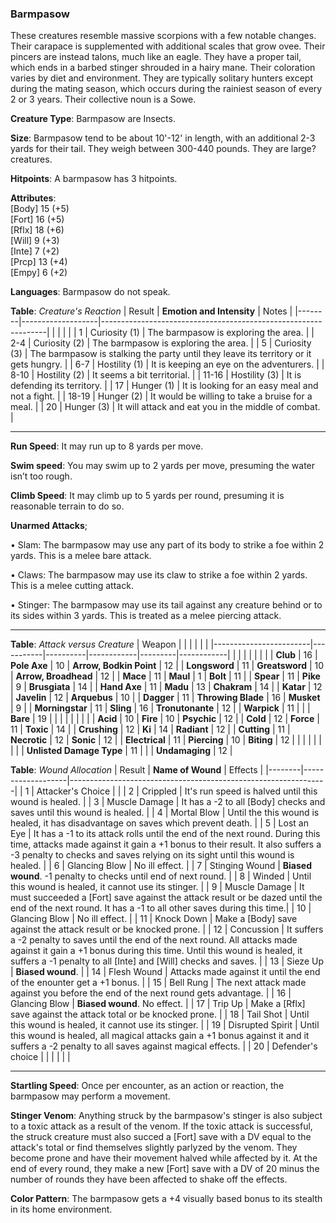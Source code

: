 ### Barmpasow
These creatures resemble massive scorpions with a few notable changes. Their carapace is supplemented with additional scales that grow ovee. Their pincers are instead talons, much like an eagle. They have a proper tail, which ends in a barbed stinger shrouded in a hairy mane. Their coloration varies by diet and environment. They are typically solitary hunters except during the mating season, which occurs during the rainiest season of every 2 or 3 years. Their collective noun is a Sowe.

**Creature Type**: Barmpasow are Insects.

**Size**: Barmpasow tend to be about 10'-12' in length, with an additional 2-3 yards for their tail. They weigh between 300-440 pounds. They are large? creatures.

**Hitpoints**: A barmpasow has 3 hitpoints.

**Attributes**:  
[Body] 15 (+5)  
[Fort] 16 (+5)  
[Rflx] 18 (+6)  
[Will] 9 (+3)  
[Inte] 7 (+2)  
[Prcp] 13 (+4)  
[Empy] 6 (+2)  

**Languages**: Barmpasow do not speak.

**Table**: *Creature's Reaction*
| Result | **Emotion and Intensity** | Notes        |
|--------|-------------------|----------------------------------------------------------------|
|        |                                                |                                   |
|    1   | Curiosity (1) | The barmpasow is exploring the area. |
|   2-4  | Curiosity (2) | The barmpasow is exploring the area. |
|    5   | Curiosity (3) | The barmpasow is stalking the party until they leave its territory or it gets hungry. |
|   6-7  | Hostility (1) | It is keeping an eye on the adventurers. |
|   8-10 | Hostility (2) | It seems a bit territorial. |
|  11-16 | Hostility (3) | It is defending its territory. |
|   17   | Hunger (1)    | It is looking for an easy meal and not a fight. |
|  18-19 | Hunger (2)    | It would be willing to take a bruise for a meal. |
|   20   | Hunger (3)    | It will attack and eat you in the middle of combat. |

-----

**Run Speed**: It may run up to 8 yards per move.

**Swim speed**: You may swim up to 2 yards per move, presuming the water isn’t too rough.

**Climb Speed**: It may climb up to 5 yards per round, presuming it is reasonable terrain to do so.

**Unarmed Attacks**;

 • Slam: The barmpasow may use any part of its body to strike a foe within 2 yards. This is a melee bare attack.

 • Claws: The barmpasow may use its claw to strike a foe within 2 yards. This is a melee cutting attack.

 • Stinger: The barmpasow may use its tail against any creature behind or to its sides within 3 yards. This is treated as a melee piercing attack.

-----

**Table**: *Attack versus Creature*
| Weapon                 |          |            |         |            |         |
|------------------------|-----------|----------|------------|---------|------------|
|                        |          |            |         |            |         |
| **Club**                   | 16     | **Pole Axe**      | 10     | **Arrow, Bodkin Point**    | 12    |
| **Longsword**              | 11     | **Greatsword**    | 10     | **Arrow, Broadhead**       | 12    |
| **Mace**                   | 11     | **Maul**          | 1    | **Bolt** | 11    |
| **Spear**                  | 11     | **Pike**          | 9     | **Brusgiata** | 14     |
| **Hand Axe**               | 11     | **Madu**          | 13    | **Chakram** | 14    |
| **Katar**                  | 12     | **Javelin**       | 12    | **Arquebus** | 10    |
| **Dagger**                 | 11     | **Throwing Blade** | 16   | **Musket** |  9    |
| **Morningstar**            | 11     | **Sling**         | 16    | **Tronutonante** | 12    |
| **Warpick**                | 11     |              |            |  **Bare** |   19  |
|                        |           |          |            |         |            |
| **Acid**                   | 10     | **Fire**          | 10     | **Psychic** | 12     |
| **Cold**                   | 12     | **Force**         | 11     | **Toxic**  | 14     |
| **Crushing**               | 12     | **Ki**            | 14     | **Radiant** | 12     |
| **Cutting**                | 11     | **Necrotic**      | 12     | **Sonic** | 12    |
| **Electrical**             | 11     | **Piercing**      | 10     | **Biting** | 12    |
|                        |           |          |            |         |            |
| **Unlisted Damage Type**   | 11     |              |             | **Undamaging** | 12 |

**Table**: *Wound Allocation*
| Result | **Name of Wound** | Effects                                                        |
|--------|-------------------|----------------------------------------------------------------|
|   1    | Attacker's Choice |                                                                |
|   2    | Crippled          | It's run speed is halved until this wound is healed.      |
|   3    | Muscle Damage     | It has a -2 to all [Body] checks and saves until this wound is healed. |
|   4    | Mortal Blow       | Until the this wound is healed, it has disadvantage on saves which prevent death. |
|   5    | Lost an Eye       | It has a -1 to its attack rolls until the end of the next round. During this time, attacks made against it gain a +1 bonus to their result. It also suffers a -3 penalty to checks and saves relying on its sight until this wound is healed. |
|   6    | Glancing Blow     | No ill effect. |
|   7    | Stinging Wound    | **Biased wound**. -1 penalty to checks until end of next round. |
|   8    | Winded      | Until this wound is healed, it cannot use its stinger.     |
|   9    | Muscle Damage     |  It must succeeded a [Fort] save against the attack result or be dazed until the end of the next round. It has a -1 to all other saves during this time.|
|   10   | Glancing Blow     | No ill effect. |
|   11   | Knock Down        | Make a [Body] save against the attack result or be knocked prone. |
|   12   | Concussion        | It suffers a -2 penalty to saves until the end of the next round. All attacks made against it gain a +1 bonus during this time. Until this wound is healed, it suffers a -1 penalty to all [Inte] and [Will] checks and saves. |
|   13   | Sieze Up          | **Biased wound**.  |
|   14   | Flesh Wound       | Attacks made against it until the end of the enounter get a +1 bonus. |
|   15   | Bell Rung         | The next attack made against you before the end of the next round gets advantage.  |
|   16   | Glancing Blow     | **Biased wound**. No effect. |
|   17   | Trip Up           | Make a [Rflx] save against the attack total or be knocked prone.                                  |
|   18   | Tail Shot         | Until this wound is healed, it cannot use its stinger. |
|   19   | Disrupted Spirit  | Until this wound is healed, all magical attacks gain a +1 bonus against it and it suffers a -2 penalty to all saves against magical effects. |
|   20   | Defender's choice |                                   |
|        |                                                |                                   |

-----

**Startling Speed**: Once per encounter, as an action or reaction, the barmpasow may perform a movement.

**Stinger Venom**: Anything struck by the barmpasow's stinger is also subject to a toxic attack as a result of the venom. If the toxic attack is successful, the struck creature must also succed a [Fort] save with a DV equal to the attack's total or find themselves slightly parlyzed by the venom. They become prone and have their movement halved while affected by it. At the end of every round, they make a new [Fort] save with a DV of 20 minus the number of rounds they have been affected to shake off the effects.

**Color Pattern**: The barmpasow gets a +4 visually based bonus to its stealth in its home environment.
